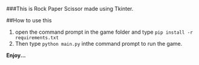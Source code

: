 ###This is Rock Paper Scissor made using Tkinter.

##How to use this
1. open the command prompt in the game folder and type `pip install -r requirements.txt`
2. Then type `python main.py` inthe command prompt to run the game.

**Enjoy...**